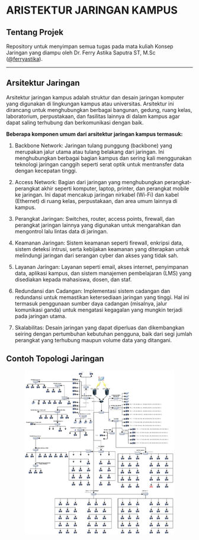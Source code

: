 # ARISTEKTUR JARINGAN KAMPUS

## Tentang Projek

Repository untuk menyimpan semua tugas pada mata kuliah Konsep Jaringan yang diampu oleh Dr. Ferry Astika Saputra ST, M.Sc ([@ferryastika](https://github.com/ferryastika)).

---

## Arsitektur Jaringan

Arsitektur jaringan kampus adalah struktur dan desain jaringan komputer yang digunakan di lingkungan kampus atau universitas. Arsitektur ini dirancang untuk menghubungkan berbagai bangunan, gedung, ruang kelas, laboratorium, perpustakaan, dan fasilitas lainnya di dalam kampus agar dapat saling terhubung dan berkomunikasi dengan baik.

**Beberapa komponen umum dari arsitektur jaringan kampus termasuk:**

1. Backbone Network: Jaringan tulang punggung (backbone) yang merupakan jalur utama atau tulang belakang dari jaringan. Ini menghubungkan berbagai bagian kampus dan sering kali menggunakan teknologi jaringan canggih seperti serat optik untuk mentransfer data dengan kecepatan tinggi.

2. Access Network: Bagian dari jaringan yang menghubungkan perangkat-perangkat akhir seperti komputer, laptop, printer, dan perangkat mobile ke jaringan. Ini dapat mencakup jaringan nirkabel (Wi-Fi) dan kabel (Ethernet) di ruang kelas, perpustakaan, dan area umum lainnya di kampus.

3. Perangkat Jaringan: Switches, router, access points, firewall, dan perangkat jaringan lainnya yang digunakan untuk mengarahkan dan mengontrol lalu lintas data di jaringan.

4. Keamanan Jaringan: Sistem keamanan seperti firewall, enkripsi data, sistem deteksi intrusi, serta kebijakan keamanan yang diterapkan untuk melindungi jaringan dari serangan cyber dan akses yang tidak sah.

5. Layanan Jaringan: Layanan seperti email, akses internet, penyimpanan data, aplikasi kampus, dan sistem manajemen pembelajaran (LMS) yang disediakan kepada mahasiswa, dosen, dan staf.

6. Redundansi dan Cadangan: Implementasi sistem cadangan dan redundansi untuk memastikan ketersediaan jaringan yang tinggi. Hal ini termasuk penggunaan sumber daya cadangan (misalnya, jalur komunikasi ganda) untuk mengatasi kegagalan yang mungkin terjadi pada jaringan utama.

7. Skalabilitas: Desain jaringan yang dapat diperluas dan dikembangkan seiring dengan pertumbuhan kebutuhan pengguna, baik dari segi jumlah perangkat yang terhubung maupun volume data yang ditangani.

## Contoh Topologi Jaringan
<div align="center">
    <img src="assets/image.png" width="80%">
</div>